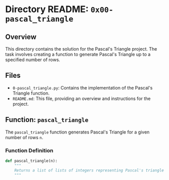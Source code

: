 # Directory README: `0x00-pascal_triangle`

## Overview
This directory contains the solution for the Pascal's Triangle project. The task involves creating a function to generate Pascal's Triangle up to a specified number of rows.

## Files
- `0-pascal_triangle.py`: Contains the implementation of the Pascal's Triangle function.
- `README.md`: This file, providing an overview and instructions for the project.

## Function: `pascal_triangle`
The `pascal_triangle` function generates Pascal's Triangle for a given number of rows `n`.

### Function Definition
```python
def pascal_triangle(n):
    """
    Returns a list of lists of integers representing Pascal's triangle of n.
    """

